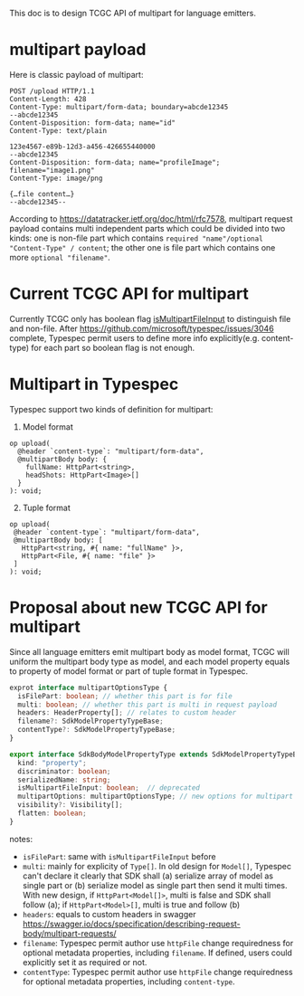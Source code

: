 This doc is to design TCGC API of multipart for language emitters.

# multipart payload

Here is classic payload of multipart:
```
POST /upload HTTP/1.1
Content-Length: 428
Content-Type: multipart/form-data; boundary=abcde12345
--abcde12345
Content-Disposition: form-data; name="id"
Content-Type: text/plain

123e4567-e89b-12d3-a456-426655440000
--abcde12345
Content-Disposition: form-data; name="profileImage"; filename="image1.png"
Content-Type: image/png

{…file content…}
--abcde12345--
```
According to https://datatracker.ietf.org/doc/html/rfc7578, multipart request payload contains multi independent parts which could be divided into two kinds: one is non-file part which contains `required "name"/optional "Content-Type" / content`; the other one is file part which contains one more `optional "filename"`.

# Current TCGC API for multipart
Currently TCGC only has boolean flag [isMultipartFileInput](https://github.com/Azure/typespec-azure/blob/ab7a066d4ac0ae23a40f9ff8f4b6037559bda34c/packages/typespec-client-generator-core/src/interfaces.ts#L368) to distinguish file and non-file. After https://github.com/microsoft/typespec/issues/3046 complete, Typespec permit users to define more info explicitly(e.g. content-type) for each part so boolean flag is not enough.

# Multipart in Typespec
Typespec support two kinds of definition for multipart:

1. Model format

```
op upload(
  @header `content-type`: "multipart/form-data",
  @multipartBody body: {
    fullName: HttpPart<string>,
    headShots: HttpPart<Image>[]
  }
): void;
```

2. Tuple format

 ```
op upload(
  @header `content-type`: "multipart/form-data",
  @multipartBody body: [
    HttpPart<string, #{ name: "fullName" }>,
    HttpPart<File, #{ name: "file" }>
  ]
): void;
```

# Proposal about new TCGC API for multipart
Since all language emitters emit multipart body as model format, TCGC will uniform the multipart body type as model, and each model property equals to property of model format or part of tuple format in Typespec.

```typescript
exprot interface multipartOptionsType {
  isFilePart: boolean; // whether this part is for file
  multi: boolean; // whether this part is multi in request payload
  headers: HeaderProperty[]; // relates to custom header
  filename?: SdkModelPropertyTypeBase;
  contentType?: SdkModelPropertyTypeBase;
}

export interface SdkBodyModelPropertyType extends SdkModelPropertyTypeBase {
  kind: "property";
  discriminator: boolean;
  serializedName: string;
  isMultipartFileInput: boolean;  // deprecated
  multipartOptions: multipartOptionsType; // new options for multipart
  visibility?: Visibility[];
  flatten: boolean;
}
```

notes:
- `isFilePart`: same with `isMultipartFileInput` before
- `multi`: mainly for explicity of `Type[]`. In old design for `Model[]`, Typespec can't declare it clearly that SDK shall
 (a) serialize array of model as single part or (b) serialize model as single part then send it multi times. With new design, if
 `HttpPart<Model[]>`, multi is false and SDK shall follow (a); if `HttpPart<Model>[]`, multi is true and follow (b)
- `headers`: equals to custom headers in swagger https://swagger.io/docs/specification/describing-request-body/multipart-requests/  
- `filename`: Typespec permit author use `httpFile` change requiredness for optional metadata properties, including `filename`.
If defined, users could explicitly set it as required or not.
- `contentType`: Typespec permit author use `httpFile` change requiredness for optional metadata properties, including `content-type`.
